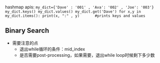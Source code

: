 hashmap apis:
``
    my_dict={'Dave' : '001' , 'Ava': '002' , 'Joe': '003'}
    my_dict.keys()
    my_dict.values()
    my_dict.get('Dave')
    for x,y in my_dict.items():
        print(x, ":" , y)       #prints keys and values
``

## Binary Search
- 需要注意的点 
  - 退出while循环的条件：mid_index
  - 是否需要post-processing，如果需要，退出while loop时候剩下多少数
